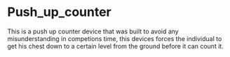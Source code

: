 # Push_up_counter
This is a push up counter device that was built to avoid any misunderstanding in competions time, this devices forces the individual to get his chest down to a certain level from the ground before it can count it.
